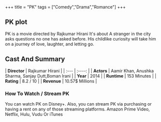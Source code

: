 +++
title = "PK"
tags = ["Comedy","Drama","Romance"]
+++
## PK plot
PK is a movie directed by Rajkumar Hirani It's about A stranger in the city asks questions no one has asked before. His childlike curiosity will take him on a journey of love, laughter, and letting go.
## Cast And Summary
| **Director**      | Rajkumar Hirani |
    | :---        |    :----:   |
    |  **Actors** | Aamir Khan, Anushka Sharma, Sanjay Dutt,Boman Irani |
    | **Year**   | 2014    |
    |  **Runtime** | 153 Minutes |
    |  **Rating** | 8.2 / 10 | 
    |  **Revenue** | 10.57$ Millions |
### How To Watch / Stream PK
You can watch PK on Disney+.
Also, you can stream PK via purchasing or having a rent on any of those streaming platforms.
Amazon Prime Video, Netflix, Hulu, Vudu Or iTunes
